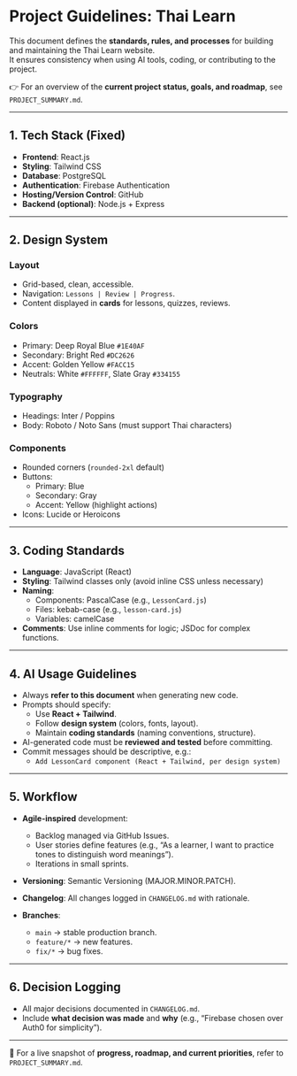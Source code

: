 # Project Guidelines: Thai Learn

This document defines the **standards, rules, and processes** for building and maintaining the Thai Learn website.  
It ensures consistency when using AI tools, coding, or contributing to the project.  

👉 For an overview of the **current project status, goals, and roadmap**, see `PROJECT_SUMMARY.md`.

---

## 1. Tech Stack (Fixed)
- **Frontend**: React.js  
- **Styling**: Tailwind CSS  
- **Database**: PostgreSQL  
- **Authentication**: Firebase Authentication  
- **Hosting/Version Control**: GitHub  
- **Backend (optional)**: Node.js + Express  

---

## 2. Design System
### Layout
- Grid-based, clean, accessible.  
- Navigation: `Lessons | Review | Progress`.  
- Content displayed in **cards** for lessons, quizzes, reviews.  

### Colors
- Primary: Deep Royal Blue `#1E40AF`  
- Secondary: Bright Red `#DC2626`  
- Accent: Golden Yellow `#FACC15`  
- Neutrals: White `#FFFFFF`, Slate Gray `#334155`  

### Typography
- Headings: Inter / Poppins  
- Body: Roboto / Noto Sans (must support Thai characters)  

### Components
- Rounded corners (`rounded-2xl` default)  
- Buttons:  
  - Primary: Blue  
  - Secondary: Gray  
  - Accent: Yellow (highlight actions)  
- Icons: Lucide or Heroicons  

---

## 3. Coding Standards
- **Language**: JavaScript (React)  
- **Styling**: Tailwind classes only (avoid inline CSS unless necessary)  
- **Naming**:  
  - Components: PascalCase (e.g., `LessonCard.js`)  
  - Files: kebab-case (e.g., `lesson-card.js`)  
  - Variables: camelCase  
- **Comments**: Use inline comments for logic; JSDoc for complex functions.  

---

## 4. AI Usage Guidelines
- Always **refer to this document** when generating new code.  
- Prompts should specify:  
  - Use **React + Tailwind**.  
  - Follow **design system** (colors, fonts, layout).  
  - Maintain **coding standards** (naming conventions, structure).  
- AI-generated code must be **reviewed and tested** before committing.  
- Commit messages should be descriptive, e.g.:  
  - `Add LessonCard component (React + Tailwind, per design system)`  

---

## 5. Workflow
- **Agile-inspired** development:  
  - Backlog managed via GitHub Issues.  
  - User stories define features (e.g., “As a learner, I want to practice tones to distinguish word meanings”).  
  - Iterations in small sprints.  

- **Versioning**: Semantic Versioning (MAJOR.MINOR.PATCH).  
- **Changelog**: All changes logged in `CHANGELOG.md` with rationale.  
- **Branches**:  
  - `main` → stable production branch.  
  - `feature/*` → new features.  
  - `fix/*` → bug fixes.  

---

## 6. Decision Logging
- All major decisions documented in `CHANGELOG.md`.  
- Include **what decision was made** and **why** (e.g., “Firebase chosen over Auth0 for simplicity”).  

---

📌 For a live snapshot of **progress, roadmap, and current priorities**, refer to `PROJECT_SUMMARY.md`.
